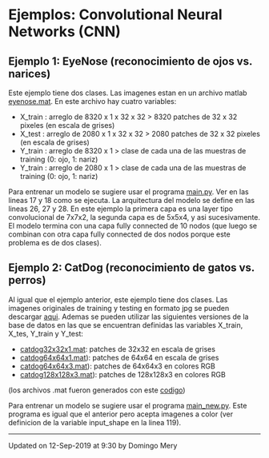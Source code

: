 # Ejemplos: Convolutional Neural Networks (CNN)

## Ejemplo 1: EyeNose (reconocimiento de ojos vs. narices)
Este ejemplo tiene dos clases. Las imagenes estan en un archivo matlab [eyenose.mat](https://github.com/domingomery/vision/blob/master/clases/Cap03_DeepLearning/python/eyenose/eyenose.mat). En este archivo hay cuatro variables:
* X_train : arreglo de 8320 x 1 x 32 x 32 > 8320 patches de 32 x 32 pixeles (en escala de grises)
* X_test  : arreglo de 2080 x 1 x 32 x 32 > 2080 patches de 32 x 32 pixeles (en escala de grises)
* Y_train : arreglo de 8320 x 1 > clase de cada una de las muestras de training (0: ojo, 1: nariz)
* Y_train : arreglo de 2080 x 1 > clase de cada una de las muestras de training (0: ojo, 1: nariz)

Para entrenar un modelo se sugiere usar el programa [main.py](https://github.com/domingomery/vision/blob/master/clases/Cap03_DeepLearning/python/eyenose/main.py). Ver en las lineas 17 y 18 como se ejecuta. La arquitectura del modelo se define en las lineas 26, 27 y 28. En este ejemplo la primera capa es una layer tipo convolucional de 7x7x2, la segunda capa es de 5x5x4, y asi sucesivamente. El modelo termina con una capa fully connected de 10 nodos (que luego se combinan con otra capa fully connected de dos nodos porque este problema es de dos clases).


## Ejemplo 2: CatDog (reconocimiento de gatos vs. perros)
Al igual que el ejemplo anterior, este ejemplo tiene dos clases. Las imagenes originales de training y testing en formato jpg se pueden descargar [aqui](https://www.dropbox.com/sh/5ovb01dw0z2gd3g/AABqt0R3PB4hIaVevThDJHfJa?dl=0). Ademas se pueden utilizar las siguientes versiones de la base de datos en las que se encuentran definidas las variables X_train, X_tes, Y_train y Y_test:
* [catdog32x32x1.mat](https://www.dropbox.com/s/kirxbkv3tafcm07/catdog32x32x1.mat?dl=0): patches de 32x32 en escala de grises
* [catdog64x64x1.mat](https://www.dropbox.com/s/zb26q65n2k6ixnb/catdog64x64x1.mat?dl=0)): patches de 64x64 en escala de grises
* [catdog64x64x3.mat](https://www.dropbox.com/s/eiu5z1vswxr13er/catdog64x64x3.mat?dl=0)): patches de 64x64x3 en colores RGB
* [catdog128x128x3.mat](https://www.dropbox.com/s/iapgvgjymcb1tgz/catdog128x128x3.mat?dl=0)): patches de 128x128x3 en colores RGB

(los archivos .mat fueron generados con este [codigo](https://github.com/domingomery/vision/blob/master/clases/Cap03_DeepLearning/python/eyenose/buildDataset_catdog_new.m))

Para entrenar un modelo se sugiere usar el programa [main_new.py](https://github.com/domingomery/vision/blob/master/clases/Cap03_DeepLearning/python/eyenose/main_new.py). Este programa es igual que el anterior pero acepta imagenes a color (ver definicion de la variable input_shape en la linea 119).



---


Updated on 12-Sep-2019 at 9:30 by Domingo Mery
